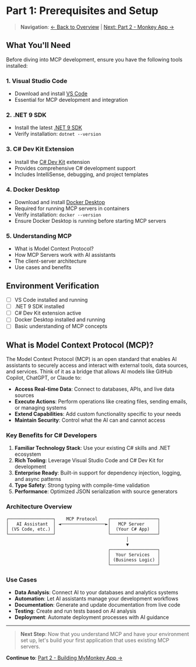 # Part 1: Prerequisites and Setup

> **Navigation**: [← Back to Overview](README.md) | [Next: Part 2 - Monkey App →](part2-monkey-app.md)

## What You'll Need
Before diving into MCP development, ensure you have the following tools installed:

### 1. Visual Studio Code
- Download and install [VS Code](https://code.visualstudio.com/)
- Essential for MCP development and integration

### 2. .NET 9 SDK
- Install the latest [.NET 9 SDK](https://dotnet.microsoft.com/download/dotnet/9.0)
- Verify installation: `dotnet --version`

### 3. C# Dev Kit Extension
- Install the [C# Dev Kit](https://marketplace.visualstudio.com/items?itemName=ms-dotnettools.csdevkit) extension
- Provides comprehensive C# development support
- Includes IntelliSense, debugging, and project templates

### 4. Docker Desktop
- Download and install [Docker Desktop](https://www.docker.com/products/docker-desktop/)
- Required for running MCP servers in containers
- Verify installation: `docker --version`
- Ensure Docker Desktop is running before starting MCP servers

### 5. Understanding MCP
- What is Model Context Protocol?
- How MCP Servers work with AI assistants
- The client-server architecture
- Use cases and benefits

## Environment Verification
- [ ] VS Code installed and running
- [ ] .NET 9 SDK installed
- [ ] C# Dev Kit extension active
- [ ] Docker Desktop installed and running
- [ ] Basic understanding of MCP concepts

## What is Model Context Protocol (MCP)?

The Model Context Protocol (MCP) is an open standard that enables AI assistants to securely access and interact with external tools, data sources, and services. Think of it as a bridge that allows AI models like GitHub Copilot, ChatGPT, or Claude to:

- **Access Real-time Data**: Connect to databases, APIs, and live data sources
- **Execute Actions**: Perform operations like creating files, sending emails, or managing systems
- **Extend Capabilities**: Add custom functionality specific to your needs
- **Maintain Security**: Control what the AI can and cannot access

### Key Benefits for C# Developers

1. **Familiar Technology Stack**: Use your existing C# skills and .NET ecosystem
2. **Rich Tooling**: Leverage Visual Studio Code and C# Dev Kit for development
3. **Enterprise Ready**: Built-in support for dependency injection, logging, and async patterns
4. **Type Safety**: Strong typing with compile-time validation
5. **Performance**: Optimized JSON serialization with source generators

### Architecture Overview

```
┌─────────────────┐    MCP Protocol    ┌──────────────────┐
│   AI Assistant  │ ◄─────────────────►│   MCP Server     │
│ (VS Code, etc.) │                    │  (Your C# App)   │
└─────────────────┘                    └──────────────────┘
                                              │
                                              ▼
                                       ┌──────────────────┐
                                       │  Your Services   │
                                       │ (Business Logic) │
                                       └──────────────────┘
```

### Use Cases

- **Data Analysis**: Connect AI to your databases and analytics systems
- **Automation**: Let AI assistants manage your development workflows
- **Documentation**: Generate and update documentation from live code
- **Testing**: Create and run tests based on AI analysis
- **Deployment**: Automate deployment processes with AI guidance

---

> **Next Step**: Now that you understand MCP and have your environment set up, let's build your first application that uses existing MCP servers.

**Continue to**: [Part 2 - Building MyMonkey App →](part2-monkey-app.md)
